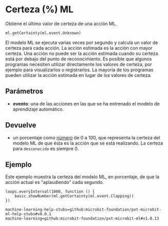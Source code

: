 # Certeza (%) ML

Obtiene el último valor de certeza de una acción ML.

```sig
ml.getCertainty(ml.event.Unknown)
```

El modelo ML se ejecuta varias veces por segundo y calcula un valor de certeza para cada acción. La acción estimada es la acción con mayor certeza. Una acción no puede ser la acción estimada cuando su certeza está por debajo del punto de reconocimiento. Es posible que algunos programas necesiten utilizar directamente los valores de certeza, por ejemplo para visualizarlos o registrarlos. La mayoría de los programas pueden utilizar la acción estimada en lugar de los valores de certeza.

## Parámetros

- **evento**: una de las acciones en las que se ha entrenado el modelo de aprendizaje automático.

## Devuelve

- un porcentaje como [número](/types/number) de 0 a 100, que representa la certeza del modelo ML de que ésta es la acción que se está realizando. La certeza para `desconocido` es siempre 0.

## Ejemplo

Este ejemplo muestra la certeza del modelo ML, en porcentaje, de que la acción actual es "aplaudiendo" cada segundo.

```blocks
loops.everyInterval(1000, function () {
    basic.showNumber(ml.getCertainty(ml.event.Clapping))
})
```

```package
machine-learning-help-stubs=github:microbit-foundation/pxt-microbit-ml-help-stubs#v0.0.1
machine-learning=github:microbit-foundation/pxt-microbit-ml#v1.0.13
```
